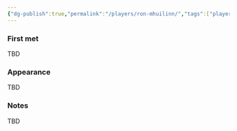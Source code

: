 ```yaml
---
{"dg-publish":true,"permalink":"/players/ron-mhuilinn/","tags":["player"],"dgShowBacklinks":true,"dgShowLocalGraph":true,"noteIcon":"player","created":"2023-12-30T13:31:14.822+01:00","updated":"2024-01-13T10:27:44.449+01:00"}
---
```


### First met
TBD
### Appearance
TBD
### Notes
TBD